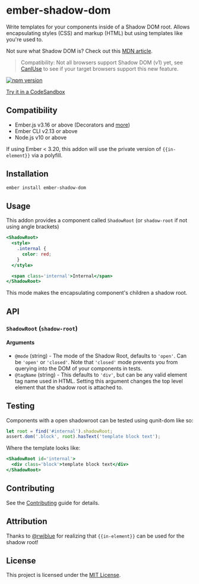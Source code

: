 # ember-shadow-dom

Write templates for your components inside of a Shadow DOM root.
Allows encapsulating styles (CSS) and markup (HTML) but using templates like
you're used to.

Not sure what Shadow DOM is? Check out this [MDN article](https://developer.mozilla.org/en-US/docs/Web/Web_Components/Using_shadow_DOM).

> Compatibility: Not all browsers support Shadow DOM (v1) yet, see [CanIUse](https://caniuse.com/#feat=shadowdomv1)
> to see if your target browsers support this new feature.

[![npm version][npm-badge]][npm-badge-url]

[Try it in a CodeSandbox](https://codesandbox.io/s/kx0x7xr8mv)

## Compatibility

- Ember.js v3.16 or above (Decorators and [more][see-why])
- Ember CLI v2.13 or above
- Node.js v10 or above

If using Ember < 3.20, this addon will use the private version of `{{in-element}}` via a polyfill.

## Installation

```sh
ember install ember-shadow-dom
```

## Usage

This addon provides a component called `ShadowRoot` (or `shadow-root` if not using angle brackets)

```hbs
<ShadowRoot>
  <style>
    .internal {
      color: red;
    }
  </style>

  <span class='internal'>Internal</span>
</ShadowRoot>
```

This mode makes the encapsulating component's children a shadow root.

## API

### `ShadowRoot` (`shadow-root`)

#### Arguments

- `@mode` (string) - The mode of the Shadow Root, defaults to `'open'`. Can be `'open'` or `'closed'`.
  Note that `'closed'` mode prevents you from querying into the DOM of your components in tests.
- `@tagName` (string) - This defaults to `'div'`, but can be any valid element tag name used in HTML.
  Setting this argument changes the top level element that the shadow root is attached to.

## Testing

Components with a open shadowroot can be tested using qunit-dom like so:

```js
let root = find('#internal').shadowRoot;
assert.dom('.block', root).hasText('template block text');
```

Where the template looks like:

```hbs
<ShadowRoot id='internal'>
  <div class='block'>template block text</div>
</ShadowRoot>
```

## Contributing

See the [Contributing](CONTRIBUTING.md) guide for details.

## Attribution

Thanks to [@rwjblue](https://github.com/rwjblue) for realizing that `{{in-element}}` can be used for the shadow root!

## License

This project is licensed under the [MIT License](LICENSE.md).

[npm-badge]: https://badge.fury.io/js/ember-shadow-dom.svg
[npm-badge-url]: http://badge.fury.io/js/ember-shadow-dom

[see-why]: https://github.com/tildeio/ember-element-helper/issues/6#issuecomment-519349886]]
